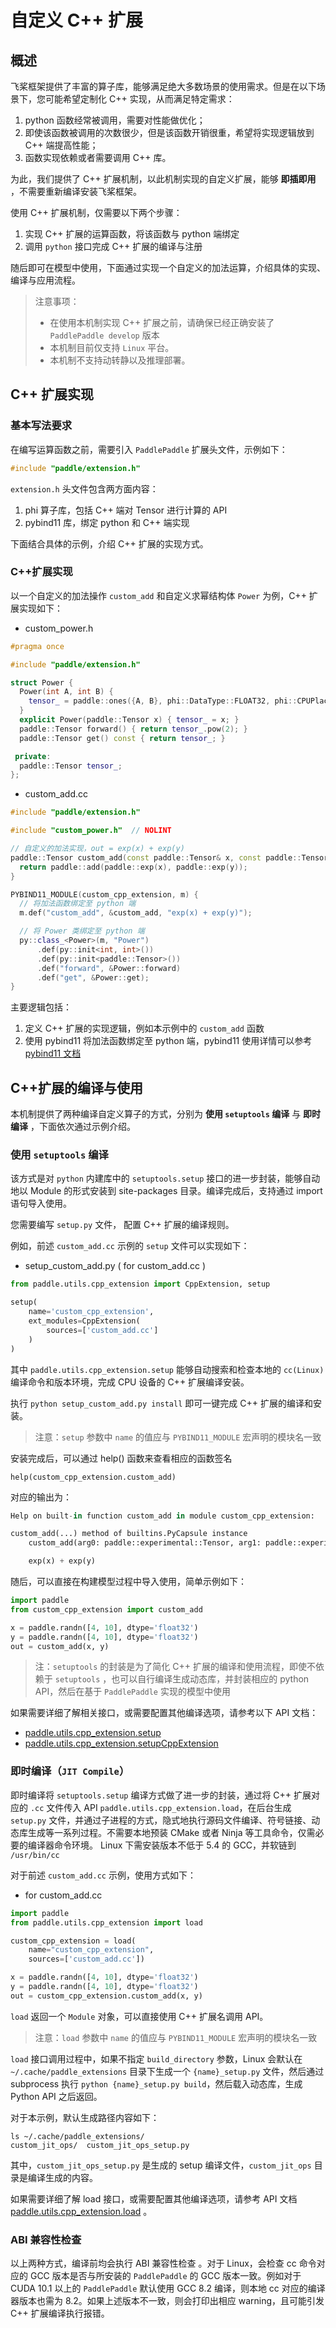 # 自定义 C++ 扩展

## 概述

飞桨框架提供了丰富的算子库，能够满足绝大多数场景的使用需求。但是在以下场景下，您可能希望定制化 C++ 实现，从而满足特定需求：

1. python 函数经常被调用，需要对性能做优化；
2. 即使该函数被调用的次数很少，但是该函数开销很重，希望将实现逻辑放到 C++ 端提高性能；
3. 函数实现依赖或者需要调用 C++ 库。

为此，我们提供了 C++ 扩展机制，以此机制实现的自定义扩展，能够 **即插即用** ，不需要重新编译安装飞桨框架。

使用 C++ 扩展机制，仅需要以下两个步骤：

1. 实现 C++ 扩展的运算函数，将该函数与 python 端绑定
2. 调用 `python` 接口完成 C++ 扩展的编译与注册

随后即可在模型中使用，下面通过实现一个自定义的加法运算，介绍具体的实现、编译与应用流程。

> 注意事项：
>
> - 在使用本机制实现 C++ 扩展之前，请确保已经正确安装了 `PaddlePaddle develop` 版本
> - 本机制目前仅支持 `Linux` 平台。
> - 本机制不支持动转静以及推理部署。

## C++ 扩展实现

### 基本写法要求

在编写运算函数之前，需要引入 `PaddlePaddle` 扩展头文件，示例如下：

```c++
#include "paddle/extension.h"
```

`extension.h` 头文件包含两方面内容：

1. phi 算子库，包括 C++ 端对 Tensor 进行计算的 API
2. pybind11 库，绑定 python 和 C++ 端实现

下面结合具体的示例，介绍 C++ 扩展的实现方式。

### C++扩展实现

以一个自定义的加法操作 `custom_add` 和自定义求幂结构体 `Power` 为例，C++ 扩展实现如下：

- custom_power.h

```c++
#pragma once

#include "paddle/extension.h"

struct Power {
  Power(int A, int B) {
    tensor_ = paddle::ones({A, B}, phi::DataType::FLOAT32, phi::CPUPlace());
  }
  explicit Power(paddle::Tensor x) { tensor_ = x; }
  paddle::Tensor forward() { return tensor_.pow(2); }
  paddle::Tensor get() const { return tensor_; }

 private:
  paddle::Tensor tensor_;
};
```

- custom_add.cc

```c++
#include "paddle/extension.h"

#include "custom_power.h"  // NOLINT

// 自定义的加法实现，out = exp(x) + exp(y)
paddle::Tensor custom_add(const paddle::Tensor& x, const paddle::Tensor& y) {
  return paddle::add(paddle::exp(x), paddle::exp(y));
}

PYBIND11_MODULE(custom_cpp_extension, m) {
  // 将加法函数绑定至 python 端
  m.def("custom_add", &custom_add, "exp(x) + exp(y)");

  // 将 Power 类绑定至 python 端
  py::class_<Power>(m, "Power")
      .def(py::init<int, int>())
      .def(py::init<paddle::Tensor>())
      .def("forward", &Power::forward)
      .def("get", &Power::get);
}
```

主要逻辑包括：

1. 定义 C++ 扩展的实现逻辑，例如本示例中的 `custom_add` 函数
2. 使用 pybind11 将加法函数绑定至 python 端，pybind11 使用详情可以参考 [pybind11 文档](https://pybind11.readthedocs.io/en/stable/)

## C++扩展的编译与使用

本机制提供了两种编译自定义算子的方式，分别为 **使用 `setuptools` 编译** 与 **即时编译** ，下面依次通过示例介绍。

### 使用 `setuptools` 编译

该方式是对 `python` 内建库中的 `setuptools.setup` 接口的进一步封装，能够自动地以 Module 的形式安装到 site-packages 目录。编译完成后，支持通过 import 语句导入使用。

您需要编写 `setup.py` 文件， 配置 C++ 扩展的编译规则。

例如，前述 `custom_add.cc` 示例的 `setup` 文件可以实现如下：

- setup_custom_add.py ( for custom_add.cc )

```python
from paddle.utils.cpp_extension import CppExtension, setup

setup(
    name='custom_cpp_extension',
    ext_modules=CppExtension(
        sources=['custom_add.cc']
    )
)
```

其中 `paddle.utils.cpp_extension.setup` 能够自动搜索和检查本地的 `cc(Linux)` 编译命令和版本环境，完成 CPU 设备的 C++ 扩展编译安装。

执行 `python setup_custom_add.py install` 即可一键完成 C++ 扩展的编译和安装。

> 注意：`setup` 参数中 `name` 的值应与 `PYBIND11_MODULE` 宏声明的模块名一致

安装完成后，可以通过 help() 函数来查看相应的函数签名

```python-repl
help(custom_cpp_extension.custom_add)
```

对应的输出为：

```python
Help on built-in function custom_add in module custom_cpp_extension:

custom_add(...) method of builtins.PyCapsule instance
    custom_add(arg0: paddle::experimental::Tensor, arg1: paddle::experimental::Tensor) -> paddle::experimental::Tensor

    exp(x) + exp(y)

```

随后，可以直接在构建模型过程中导入使用，简单示例如下：

```python
import paddle
from custom_cpp_extension import custom_add

x = paddle.randn([4, 10], dtype='float32')
y = paddle.randn([4, 10], dtype='float32')
out = custom_add(x, y)
```

> 注：`setuptools` 的封装是为了简化 C++ 扩展的编译和使用流程，即使不依赖于 `setuptools` ，也可以自行编译生成动态库，并封装相应的 python API，然后在基于 `PaddlePaddle` 实现的模型中使用

如果需要详细了解相关接口，或需要配置其他编译选项，请参考以下 API 文档：

- [paddle.utils.cpp_extension.setup](https://www.paddlepaddle.org.cn/documentation/docs/zh/api/paddle/utils/cpp_extension/setup_cn.html)
- [paddle.utils.cpp_extension.setupCppExtension](https://www.paddlepaddle.org.cn/documentation/docs/zh/api/paddle/utils/cpp_extension/CppExtension_cn.html)

### 即时编译（`JIT Compile`）

即时编译将 `setuptools.setup` 编译方式做了进一步的封装，通过将 C++ 扩展对应的 `.cc` 文件传入 API `paddle.utils.cpp_extension.load`，在后台生成 `setup.py` 文件，并通过子进程的方式，隐式地执行源码文件编译、符号链接、动态库生成等一系列过程。不需要本地预装 CMake 或者 Ninja 等工具命令，仅需必要的编译器命令环境。 Linux 下需安装版本不低于 5.4 的 GCC，并软链到 `/usr/bin/cc`

对于前述 `custom_add.cc` 示例，使用方式如下：

- for custom_add.cc

```python
import paddle
from paddle.utils.cpp_extension import load

custom_cpp_extension = load(
    name="custom_cpp_extension",
    sources=['custom_add.cc'])

x = paddle.randn([4, 10], dtype='float32')
y = paddle.randn([4, 10], dtype='float32')
out = custom_cpp_extension.custom_add(x, y)
```

`load` 返回一个 `Module` 对象，可以直接使用 C++ 扩展名调用 API。

> 注意：`load` 参数中 `name` 的值应与 `PYBIND11_MODULE` 宏声明的模块名一致

`load` 接口调用过程中，如果不指定 `build_directory` 参数，Linux 会默认在 `~/.cache/paddle_extensions` 目录下生成一个 `{name}_setup.py` 文件，然后通过 subprocess 执行 `python {name}_setup.py build`，然后载入动态库，生成 Python API 之后返回。

对于本示例，默认生成路径内容如下：

```
ls ~/.cache/paddle_extensions/
custom_jit_ops/  custom_jit_ops_setup.py
```

其中，`custom_jit_ops_setup.py` 是生成的 setup 编译文件，`custom_jit_ops` 目录是编译生成的内容。

如果需要详细了解 load 接口，或需要配置其他编译选项，请参考 API 文档 [paddle.utils.cpp_extension.load](https://www.paddlepaddle.org.cn/documentation/docs/zh/api/paddle/utils/cpp_extension/load_cn.html) 。

### ABI 兼容性检查

以上两种方式，编译前均会执行 ABI 兼容性检查 。对于 Linux，会检查 cc 命令对应的 GCC 版本是否与所安装的 `PaddlePaddle` 的 GCC 版本一致。例如对于 CUDA 10.1 以上的 `PaddlePaddle` 默认使用 GCC 8.2 编译，则本地 cc 对应的编译器版本也需为 8.2。如果上述版本不一致，则会打印出相应 warning，且可能引发 C++ 扩展编译执行报错。

